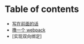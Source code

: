 # Table of contents

- [写在前面的话](README.md)
- [撸一个 webpack](./books/fe-interview/javascript.md)
- [实现双向绑定] 